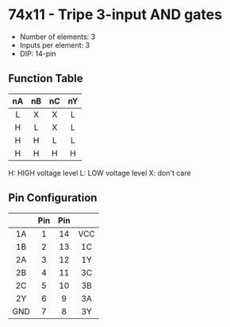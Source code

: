 # 74x11 - Tripe 3-input AND gates

* Number of elements: 3
* Inputs per element: 3
* DIP: 14-pin

## Function Table

| nA  | nB  | nC  | nY  |
|:---:|:---:|:---:|:---:|
| L   | X   | X   | L   |
| H   | L   | X   | L   |
| H   | H   | L   | L   |
| H   | H   | H   | H   |

H: HIGH voltage level
L: LOW voltage level
X: don't care

## Pin Configuration

|     | Pin | Pin |     |
|:---:|:---:|:---:|:---:|
| 1A  |   1 |  14 | VCC |
| 1B  |   2 |  13 | 1C  |
| 2A  |   3 |  12 | 1Y  |
| 2B  |   4 |  11 | 3C  |
| 2C  |   5 |  10 | 3B  |
| 2Y  |   6 |   9 | 3A  |
| GND |   7 |   8 | 3Y  |
